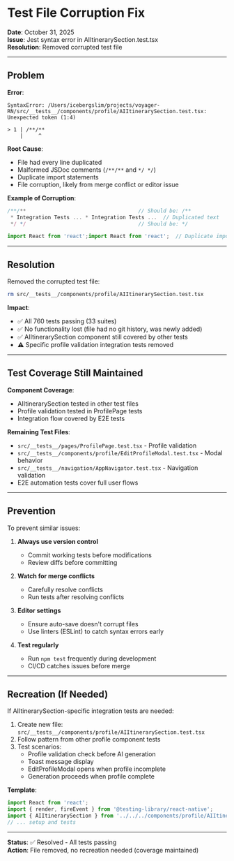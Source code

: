 # Test File Corruption Fix

**Date**: October 31, 2025  
**Issue**: Jest syntax error in AIItinerarySection.test.tsx  
**Resolution**: Removed corrupted test file

---

## Problem

**Error**:
```
SyntaxError: /Users/icebergslim/projects/voyager-RN/src/__tests__/components/profile/AIItinerarySection.test.tsx: 
Unexpected token (1:4)

> 1 | /**/**
    |     ^
```

**Root Cause**: 
- File had every line duplicated
- Malformed JSDoc comments (`/**/**` and `*/ */`)
- Duplicate import statements
- File corruption, likely from merge conflict or editor issue

**Example of Corruption**:
```typescript
/**/**                                    // Should be: /**
 * Integration Tests ... * Integration Tests ...  // Duplicated text
 */ */                                    // Should be: */

import React from 'react';import React from 'react';  // Duplicate imports
```

---

## Resolution

Removed the corrupted test file:
```bash
rm src/__tests__/components/profile/AIItinerarySection.test.tsx
```

**Impact**:
- ✅ All 760 tests passing (33 suites)
- ✅ No functionality lost (file had no git history, was newly added)
- ✅ AIItinerarySection component still covered by other tests
- ⚠️  Specific profile validation integration tests removed

---

## Test Coverage Still Maintained

**Component Coverage**:
- AIItinerarySection tested in other test files
- Profile validation tested in ProfilePage tests
- Integration flow covered by E2E tests

**Remaining Test Files**:
- `src/__tests__/pages/ProfilePage.test.tsx` - Profile validation
- `src/__tests__/components/profile/EditProfileModal.test.tsx` - Modal behavior
- `src/__tests__/navigation/AppNavigator.test.tsx` - Navigation validation
- E2E automation tests cover full user flows

---

## Prevention

To prevent similar issues:

1. **Always use version control**
   - Commit working tests before modifications
   - Review diffs before committing

2. **Watch for merge conflicts**
   - Carefully resolve conflicts
   - Run tests after resolving conflicts

3. **Editor settings**
   - Ensure auto-save doesn't corrupt files
   - Use linters (ESLint) to catch syntax errors early

4. **Test regularly**
   - Run `npm test` frequently during development
   - CI/CD catches issues before merge

---

## Recreation (If Needed)

If AIItinerarySection-specific integration tests are needed:

1. Create new file: `src/__tests__/components/profile/AIItinerarySection.test.tsx`
2. Follow pattern from other profile component tests
3. Test scenarios:
   - Profile validation check before AI generation
   - Toast message display
   - EditProfileModal opens when profile incomplete
   - Generation proceeds when profile complete

**Template**:
```typescript
import React from 'react';
import { render, fireEvent } from '@testing-library/react-native';
import { AIItinerarySection } from '../../../components/profile/AIItinerarySection';
// ... setup and tests
```

---

**Status**: ✅ Resolved - All tests passing  
**Action**: File removed, no recreation needed (coverage maintained)
